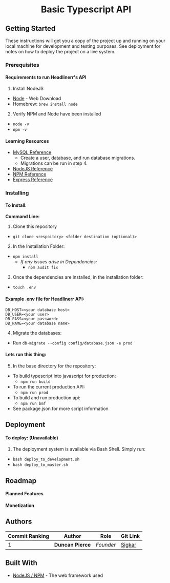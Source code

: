 <h1 align="center">Basic Typescript API</h1>


## Getting Started

These instructions will get you a copy of the project up and running on your local machine for development and testing purposes. See deployment for notes on how to deploy the project on a live system.

### Prerequisites

#### Requirements to run Headlinerr's API
1. Install NodeJS
  - [Node](https://nodejs.org/en/download/) - Web Download
  - Homebrew: ```brew install node```
2. Verify NPM and Node have been installed
  - ```node -v```
  - ```npm -v```


#### Learning Resources
* [MySQL Reference](https://www.a2hosting.com/kb/developer-corner/mysql/managing-mysql-databases-and-users-from-the-command-line)
  - Create a user, database, and run database migrations.
  - Migrations can be run in step 4.
* [NodeJS Reference](https://nodejs.org/en/docs/)
* [NPM Reference](https://docs.npmjs.com/)
* [Express Reference](https://expressjs.com/en/api.html)

### Installing

#### To Install:

**Command Line:**


1. Clone this repository
  - ```git clone <respoitory> <folder destination (optional)>```
2. In the Installation Folder:
  - ```npm install```
    - *If any issues arise in Dependencies:*
      - ```npm audit fix```
3. Once the dependencies are installed, in the installation folder:
  - ```touch .env```
#### Example .env file for Headlinerr API:
```
DB_HOST=<your database host>
DB_USER=<your user>
DB_PASS=<your password>
DB_NAME=<your database name>
```

4. Migrate the databases:
  - Run ```db-migrate --config config/database.json -e prod```

#### Lets run this thing:
5. In the base directory for the repository:
  - To build typescript into javascript for production:
    - ```npm run build```
  - To run the current production API:
    - ```npm run prod```
  - To build and run production api:
    - ```npm run bmf```
  - See package.json for more script information
  


## Deployment



#### To deploy: (Unavailable)
1. The deployment system is available via Bash Shell. Simply run:
  - ```bash deploy_to_development.sh```
  - ```bash deploy_to_master.sh```


## Roadmap

#### Planned Features


#### Monetization

## Authors
|Commit Ranking|Author|Role|Git Link|
|-|-|-|-|
|1|**Duncan Pierce**| *Founder*|[Sigkar](https://github.com/Sigkar)|
## Built With

* [NodeJS / NPM](https://nodejs.org/en/) - The web framework used






